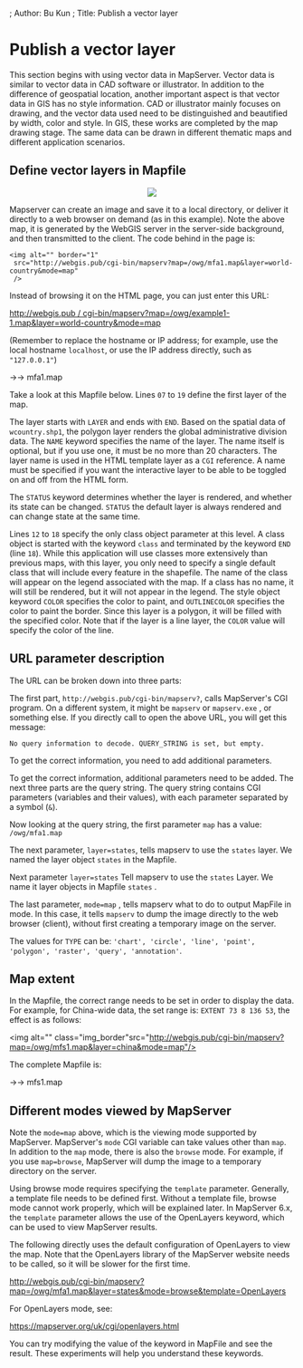 ; Author: Bu Kun
; Title: Publish a vector layer

# Publish a vector layer

This section begins with using vector data in MapServer. Vector data is similar to vector data in CAD software or illustrator. In addition to the difference of geospatial location, another important aspect is that vector data in GIS has no style information.
CAD or illustrator mainly focuses on drawing, and the vector data used need to be distinguished and beautified by width, color and style. In GIS, these works are completed by the map drawing stage. The same data can be drawn in different thematic maps and different application scenarios.

## Define vector layers in Mapfile

<div align="center">
<img class="img_border" src="http://webgis.pub/cgi-bin/mapserv?map=/owg/mfa1.map&layer=world-country&mode=map"/>
</div>


Mapserver can create an image and save it to a local directory, or deliver it directly to a web browser on demand (as in this example).
Note the above map, it is generated by the WebGIS server in the server-side background, and then transmitted to the client. The code behind in the page is:

    <img alt="" border="1"
     src="http://webgis.pub/cgi-bin/mapserv?map=/owg/mfa1.map&layer=world-country&mode=map"
     />

Instead of browsing it on the HTML page, you can just enter this URL:

<a href="http://webgis.pub/cgi-bin/mapserv?map=/owg/example1-1.map&layer=world-country&mode=map" target="_blank">
http://webgis.pub / cgi-bin/mapserv?map=/owg/example1-1.map&layer=world-country&mode=map
</a>

(Remember to replace the hostname or IP address; for example, use the local hostname ``localhost``, or use the IP address directly, such as ``"127.0.0.1"``)

->-> mfa1.map

Take a look at this Mapfile below. Lines `07` to `19` define the first layer of the map.

The layer starts with ``LAYER`` and ends with ``END``. Based on the spatial data of ``wcountry.shp1``, the polygon layer renders the global administrative division data. The ``NAME`` keyword specifies the name of the layer. The name itself is optional, but if you use one, it must be no more than 20 characters. The layer name is used in the HTML template layer as a ``CGI`` reference. A name must be specified if you want the interactive layer to be able to be toggled on and off from the HTML form.

The ``STATUS`` keyword determines whether the layer is rendered, and whether its state can be changed. 
``STATUS`` the default layer is always rendered and can change state at the same time.


Lines ``12`` to ``18`` specify the only class object parameter at this level. A class object is started with the keyword ``class`` and terminated by the keyword ``END`` (line ``18``). While this application will use classes more extensively than previous maps, with this layer, you only need to specify a single default class that will include every feature in the shapefile. The name of the class will appear on the legend associated with the map. If a class has no name, it will still be rendered, but it will not appear in the legend. The style object keyword ``COLOR`` specifies the color to paint, and ``OUTLINECOLOR`` specifies the color to paint the border. Since this layer is a polygon, it will be filled with the specified color. Note that if the layer is a line layer, the ``COLOR`` value will specify the color of the line.


## URL parameter description

The URL can be broken down into three parts:

The first part, ``http://webgis.pub/cgi-bin/mapserv?``, calls MapServer's CGI program. 
On a different system, it might be ``mapserv`` or ``mapserv.exe`` , or something else. 
If you directly call to open the above URL, you will get this message:

    No query information to decode. QUERY_STRING is set, but empty.

To get the correct information, you need to add additional parameters.

To get the correct information, additional parameters need to be added. 
The next three parts are the query string. The query string contains CGI parameters (variables and their values), with each parameter separated by a symbol (``&``).

Now looking at the query string, the first parameter ``map`` has a value: ``/owg/mfa1.map``

The next parameter, ``layer=states``, tells mapserv to use the ``states`` layer.
We named the layer object ``states`` in the Mapfile.

Next parameter ``layer=states`` Tell mapserv to use the ``states`` Layer.
We name it layer objects in Mapfile ``states`` .

The last parameter, ``mode=map`` , tells mapserv what to do to output MapFile in mode. In this case, it tells ``mapserv`` to dump the image directly to the web browser (client), without first creating a temporary image on the server.

The values for `TYPE` can be: ``'chart', 'circle', 'line', 'point', 'polygon', 'raster', 'query', 'annotation'``.

## Map extent

In the Mapfile, the correct range needs to be set in order to display the data. For example, for China-wide data, the set range is: ``EXTENT 73 8 136 53``, the effect is as follows:

<img alt=""  class="img_border"src="http://webgis.pub/cgi-bin/mapserv?map=/owg/mfs1.map&layer=china&mode=map"/>

The complete Mapfile is:

->-> mfs1.map

## Different modes viewed by MapServer

Note the ``mode=map`` above, which is the viewing mode supported by MapServer.
MapServer's ``mode`` CGI variable can take values other than ``map``.
In addition to the ``map`` mode, there is also the ``browse`` mode.
For example, if you use ``map=browse``, MapServer will dump the image to a temporary directory on the server.

Using browse mode requires specifying the ``template`` parameter. 
Generally, a template file needs to be defined first.
Without a template file, browse mode cannot work properly, which will be explained later.
In MapServer 6.x, the ``template`` parameter allows the use of the OpenLayers keyword, 
which can be used to view MapServer results.

The following directly uses the default configuration of OpenLayers to view the map.
Note that the OpenLayers library of the MapServer website needs to be called,
so it will be slower for the first time.

<a href="http://webgis.pub/cgi-bin/mapserv?map=/owg/mfa1.map&layer=states&mode=browse&template=OpenLayers" target="_blank">
http://webgis.pub/cgi-bin/mapserv?map=/owg/mfa1.map&layer=states&mode=browse&template=OpenLayers
</a>

For OpenLayers mode, see:

<a href="https://mapserver.org/uk/cgi/openlayers.html" target="_blank">
https://mapserver.org/uk/cgi/openlayers.html
</a>

You can try modifying the value of the keyword in MapFile and see the result.
These experiments will help you understand these keywords.


